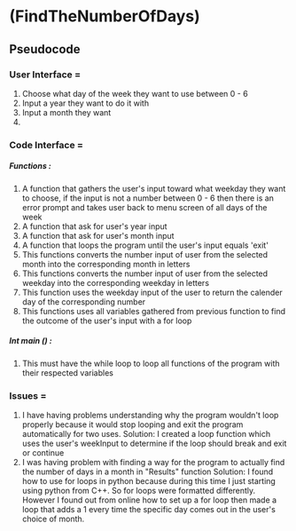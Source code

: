 # (FindTheNumberOfDays)

## Pseudocode

### User Interface =

1. Choose what day of the week they want to use between 0 - 6
2. Input a year they want to do it with
3. Input a month they want
4.

### Code Interface =

##### Functions :

1. A function that gathers the user's input toward what weekday they want to choose, if the input is not a number between 0 - 6 then there is an error prompt and takes user back to menu screen of all days of the week
2. A function that ask for user's year input
3. A function that ask for user's month input
4. A function that loops the program until the user's input equals 'exit'
5. This functions converts the number input of user from the selected month into the corresponding month in letters
6. This functions converts the number input of user from the selected weekday into the corresponding weekday in letters
7. This function uses the weekday input of the user to return the calender day of the corresponding number
8. This functions uses all variables gathered from previous function to find the outcome of the user's input with a for loop

##### Int main () :

1. This must have the while loop to loop all functions of the program with their respected variables

### Issues =

1. I have having problems understanding why the program wouldn't loop properly because it would stop looping and exit the program automatically for two uses.
   Solution: I created a loop function which uses the user's weekInput to determine if the loop should break and exit or continue
2. I was having problem with finding a way for the program to actually find the number of days in a month in "Results" function
   Solution: I found how to use for loops in python because during this time I just starting using python from C++. So for loops were formatted differently. However I found out from online how to set up a for loop then made a loop that adds a 1 every time the specific day comes out in the user's choice of month.
